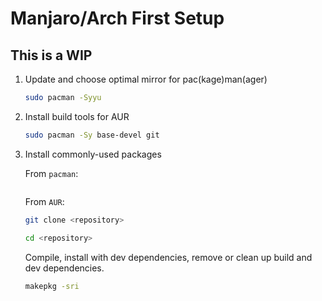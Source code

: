 # Manjaro/Arch First Setup

## This is a WIP

1. Update and choose optimal mirror for pac(kage)man(ager)

    ```zsh
    sudo pacman -Syyu
    ```

2. Install build tools for AUR

    ```zsh
    sudo pacman -Sy base-devel git
    ```

3. Install commonly-used packages

    From `pacman`:

    ```zsh

    ```

    From `AUR`:

    ```zsh
    git clone <repository>
    ```

    ```zsh
    cd <repository>
    ```

    Compile, install with dev dependencies, remove or clean up build and dev dependencies.

    ```zsh
    makepkg -sri
    ```
